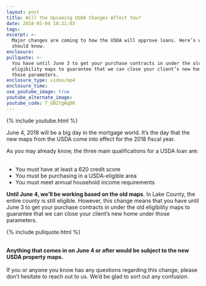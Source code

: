 ```yaml
---
layout: post
title: Will the Upcoming USDA Changes Affect You?
date: 2018-05-04 18:21:03
tags:
excerpt: >-
  Major changes are coming to how the USDA will approve loans. Here’s what you
  should know.
enclosure:
pullquote: >-
  You have until June 3 to get your purchase contracts in under the old
  eligibility maps to guarantee that we can close your client’s new home under
  those parameters.
enclosure_type: video/mp4
enclosure_time:
use_youtube_image: true
youtube_alternate_image:
youtube_code: T_GB2tgWgD0
---
```


{% include youtube.html %}

June 4, 2018 will be a big day in the mortgage world. It’s the day that the new maps from the USDA come into effect for the 2018 fiscal year.

As you may already know, the three main qualifications for a USDA loan are:<br>&nbsp;

* You must have at least a 620 credit score
* You must be purchasing in a USDA-eligible area
* You must meet annual household income requirements

**Until June 4, we’ll be working based on the old maps**. In Lake County, the entire county is still eligible. However, this change means that you have until June 3 to get your purchase contracts in under the old eligibility maps to guarantee that we can close your client’s new home under those parameters.

{% include pullquote.html %}

**<br>Anything that comes in on June 4 or after would be subject to the new USDA property maps.**<br><br>If you or anyone you know has any questions regarding this change, please don’t hesitate to reach out to us. We’d be glad to sort out any confusion.